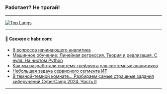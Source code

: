 ### Работает? Не трогай!

---
<!--
#### 🛠️ Technical stack:

![Java](https://img.shields.io/badge/Java-informational?logo=Oracle&style=flat&logoColor=white&color=FF4500)
![Kotlin](https://img.shields.io/badge/Kotlin-informational?logo=Kotlin&style=flat&logoColor=white&color=774D97)
![TS](https://img.shields.io/badge/TypeScript-informational?logo=typeScript&style=flat&logoColor=black&color=017acc)
![Python](https://img.shields.io/badge/Python-informational?logo=Python&style=flat&logoColor=black&color=ffdd54) <br>
![Spring](https://img.shields.io/badge/Spring-informational?logo=Spring&style=flat&logoColor=white&color=6DB33F) 
![SpringBoot](https://img.shields.io/badge/SpringBoot-informational?logo=SpringBoot&style=flat&logoColor=white&color=6DB33F)
![Nest](https://img.shields.io/badge/NestJS-informational?logo=NestJS&style=flat&logoColor=white&color=E0234E) 
![NodeJS](https://img.shields.io/badge/NodeJS-informational?logo=node.js&style=flat&logoColor=white&color=70A760)<br>
![PostgreSQL](https://img.shields.io/badge/PostgreSQL-informational?logo=PostgreSQL&style=flat&logoColor=white&color=DAA520)
![MongoDB](https://img.shields.io/badge/MongoDB-informational?logo=MongoDB&style=flat&logoColor=white&color=870000)
![Apache](https://img.shields.io/badge/Apache-informational?logo=apache&style=flat&logoColor=white&color=f74e28)

___ 
-->

<!--- #### 🛠️ : --->

[![Top Langs](https://github-readme-stats-82jvfl3w3-advtsettinggmailcoms-projects.vercel.app/api/top-langs/?username=zloylis&langs_count=10&hide_title=true&title_color=e6edf3&size_weight=0.5&count_weight=0.5&layout=compact&hide_progress=true&hide_border=true&theme=dracula)](https://github.com/zloylis)

<!---


####  :octocat:&nbsp;&nbsp; Статистика:

![GitHub stats](https://github-readme-stats-u2qms2cxw-advtsettinggmailcoms-projects.vercel.app/api?username=zloylis&show_icons=true&hide_border=true&theme=dracula&title_color=e6edf3&include_all_commits=true&count_private=true&hide_rank=false&hide_title=true&rank_icon=github)
-->
---

#### 💬 Свежее с habr.com:

<!-- BLOG-POST-LIST:START -->
- [8 вопросов начинающего аналитика](https://habr.com/ru/articles/863502/?utm_source=habrahabr&utm_medium=rss&utm_campaign=863502)
- [Машинное обучение: Линейная регрессия. Теория и реализация. С нуля. На чистом Python](https://habr.com/ru/articles/863194/?utm_source=habrahabr&utm_medium=rss&utm_campaign=863194)
- [Как мы разработали систему грейдинга для системных аналитиков](https://habr.com/ru/articles/863470/?utm_source=habrahabr&utm_medium=rss&utm_campaign=863470)
- [Небольшая задача сервисного сегмента ИТ](https://habr.com/ru/articles/863466/?utm_source=habrahabr&utm_medium=rss&utm_campaign=863466)
- [В темной-темной комнате… Разбираем самые страшные задания киберучений CyberCamp 2024. Часть II](https://habr.com/ru/companies/jetinfosystems/articles/863380/?utm_source=habrahabr&utm_medium=rss&utm_campaign=863380)
<!-- BLOG-POST-LIST:END -->

---
